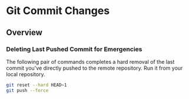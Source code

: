 # Git Commit Changes

## Overview

### Deleting Last Pushed Commit for Emergencies

The following pair of commands completes a hard removal of the last commit you've directly pushed to the remote repository. Run it from your local repository.

```bash
git reset --hard HEAD~1
git push --force
```